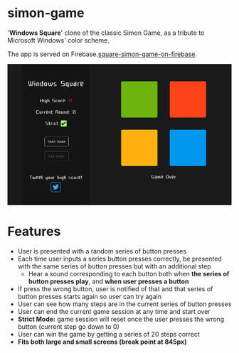 # simon-game

  '**Windows Square**' clone of the classic Simon Game, as a tribute to Microsoft Windows' color scheme.

  The app is served on Firebase.[square-simon-game-on-firebase](https://codepen.io/mhijack/full/YLxPvq/).

  ![Windows Square](./pictures/gameOver-screenshot.png?raw=true "Windows Square")

# Features
  * User is presented with a random series of button presses
  * Each time user inputs a series button presses correctly, be presented with the same series of button presses but with an additional step
    * Hear a sound corresponding to each button both when **the series of button presses play**, and **when user presses a button**
  * If press the wrong button, user is notified of that and that series of button presses starts again so user can try again
  * User can see how many steps are in the current series of button presses
  * User can end the current game session at any time and start over
  * **Strict Mode:** game session will reset once the user presses the wrong button (current step go down to 0)
  * User can win the game by getting a series of 20 steps correct
  * **Fits both large and small screens (break point at 845px)**